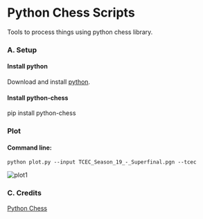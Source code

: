 # Python Chess Scripts
Tools to process things using python chess library.

### A. Setup

#### Install python
Download and install [python](https://www.python.org/downloads/).

#### Install python-chess
pip install python-chess


### Plot
#### Command line:
`python plot.py --input TCEC_Season_19_-_Superfinal.pgn --tcec`

![plot1](https://i.imgur.com/scUzII5.png)


### C. Credits
[Python Chess](https://github.com/niklasf/python-chess)
